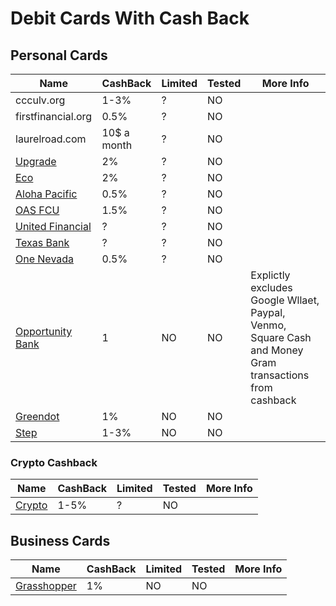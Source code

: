 # Debit Cards With Cash Back


## Personal Cards
|Name|CashBack|Limited|Tested|More Info|
|---|---|---|---|---|
|ccculv.org|1-3%|?|NO|
|firstfinancial.org|0.5%|?|NO|
|laurelroad.com|10$ a month|?|NO|
|[Upgrade](upgrade.com)|2%|?|NO|
|[Eco](ecoapp.com)|2%|?|NO|
|[Aloha Pacific](alohapacific.com)|0.5%|?|NO|
|[OAS FCU](oasfcu.org)|1.5%|?|NO|
|[United Financial](unitedfinancialcu.org)|?|?|NO|
|[Texas Bank](texasbnk.com)|?|?|NO|
|[One Nevada](onenevada.org)|0.5%|?|NO|
|[Opportunity Bank](opportunitybank.com)|1|NO|NO|Explictly excludes Google Wllaet, Paypal, Venmo, Square Cash and Money Gram transactions from cashback|
|[Greendot](greendot.com)|1%|NO|NO|
|[Step](step.com)|1-3%|NO|NO|

### Crypto Cashback
|Name|CashBack|Limited|Tested|More Info|
|---|---|---|---|---|
|[Crypto](crypto.com)|1-5%|?|NO|


## Business Cards
|Name|CashBack|Limited|Tested|More Info|
|---|---|---|---|---|
|[Grasshopper](grasshopper.bank)|1%|NO|NO|